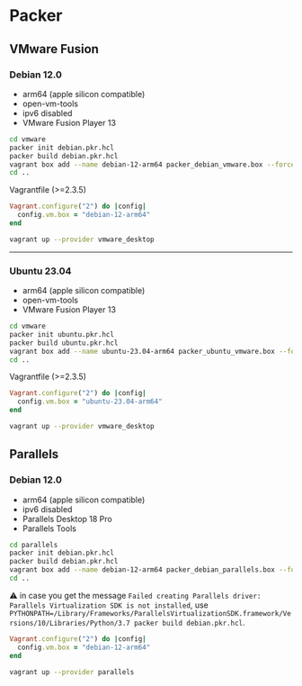 # Packer

## VMware Fusion

### Debian 12.0

- arm64 (apple silicon compatible)
- open-vm-tools
- ipv6 disabled
- VMware Fusion Player 13

```bash
cd vmware
packer init debian.pkr.hcl
packer build debian.pkr.hcl
vagrant box add --name debian-12-arm64 packer_debian_vmware.box --force
cd ..
```

Vagrantfile (>=2.3.5)

```ruby
Vagrant.configure("2") do |config|
  config.vm.box = "debian-12-arm64"
end
```

```bash
vagrant up --provider vmware_desktop
```

----

### Ubuntu 23.04

- arm64 (apple silicon compatible)
- open-vm-tools
- VMware Fusion Player 13

```bash
cd vmware
packer init ubuntu.pkr.hcl
packer build ubuntu.pkr.hcl
vagrant box add --name ubuntu-23.04-arm64 packer_ubuntu_vmware.box --force
cd ..
```

Vagrantfile (>=2.3.5)

```ruby
Vagrant.configure("2") do |config|
  config.vm.box = "ubuntu-23.04-arm64"
end
```

```bash
vagrant up --provider vmware_desktop
```

## Parallels

### Debian 12.0

- arm64 (apple silicon compatible)
- ipv6 disabled
- Parallels Desktop 18 Pro
- Parallels Tools

```bash
cd parallels
packer init debian.pkr.hcl
packer build debian.pkr.hcl
vagrant box add --name debian-12-arm64 packer_debian_parallels.box --force
cd ..
```

:warning: in case you get the message `Failed creating Parallels driver: Parallels Virtualization SDK is not installed`, use `PYTHONPATH=/Library/Frameworks/ParallelsVirtualizationSDK.framework/Versions/10/Libraries/Python/3.7 packer build debian.pkr.hcl`.

```ruby
Vagrant.configure("2") do |config|
  config.vm.box = "debian-12-arm64"
end
```

```bash
vagrant up --provider parallels
```